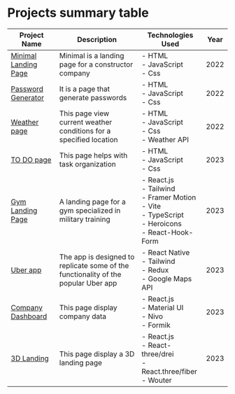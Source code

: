 # Projects summary table

| Project Name | Description | Technologies Used | Year | 
| -------- | -------- | -------- | -------- |
| [Minimal Landing Page](https://github.com/NilArj/minimal_page) | Minimal is a landing page for a constructor company | - HTML<br> - JavaScript<br>  - Css<br> | 2022 |
| [Password Generator](https://github.com/NilArj/password) | It is a page that generate passwords | - HTML<br> - JavaScript<br>  - Css<br> | 2022 | 
| [Weather page](https://github.com/NilArj/weather-app)| This page view current weather conditions for a specified location | - HTML<br> - JavaScript<br>  - Css<br> - Weather API<br> | 2022|
| [TO DO page](https://github.com/NilArj/to-do) | This page helps with task organization | - HTML<br> - JavaScript<br>  - Css<br> |2023 |
| [Gym Landing Page](https://github.com/NilArj/fitness) | A landing page for a gym specialized in military training | - React.js<br> - Tailwind<br> - Framer Motion<br> - Vite<br> - TypeScript<br>  - Heroicons<br>  - React-Hook-Form | 2023 | 
| [Uber app](https://github.com/NilArj/uber) | The app is designed to replicate some of the functionality of the popular Uber app |  - React Native<br> - Tailwind<br> - Redux<br> - Google Maps API | 2023 |
| [Company Dashboard](https://github.com/NilArj/company-dashboard) | This page display company data | - React.js<br> - Material UI<br> - Nivo<br> - Formik<br> | 2023 |
| [3D Landing](https://github.com/NilArj/Mexico-3D/tree/) | This page display a 3D landing page | - React.js<br> - React-three/drei<br> - React.three/fiber<br> - Wouter<br> | 2023 |


